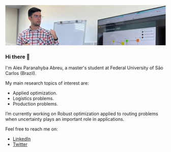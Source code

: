 ![profile](images/profile.jfif)

### Hi there 👋

I'm Alex Paranahyba Abreu, a master's student at Federal University of São Carlos (Brazil). 

My main research topics of interest are:
 - Applied optimization.
 - Logistics problems.
 - Production problems.

I’m currently working on Robust optimization applied to routing problems when uncertainty plays an important role in applications.

Feel free to reach me on:
 - [LinkedIn](https://www.linkedin.com/in/abreu-alex/)
 - [Twitter](https://twitter.com/abreualexp)
